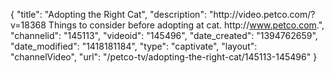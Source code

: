 {
    "title": "Adopting the Right Cat",
    "description": "http:\/\/video.petco.com\/?v=18368 Things to consider before adopting at cat. http:\/\/www.petco.com.",
    "channelid": "145113",
    "videoid": "145496",
    "date_created": "1394762659",
    "date_modified": "1418181184",
    "type": "captivate",
    "layout": "channelVideo",
    "url": "\/petco-tv\/adopting-the-right-cat\/145113-145496"
}